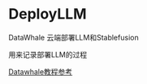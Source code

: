 # DeployLLM
DataWhale 云端部署LLM和Stablefusion

用来记录部署LLM的过程

[Datawhale教程参考](https://nuly9zxzf1.feishu.cn/docx/HOmzdmST9oc43gxjTF0c7PAAnnb)
